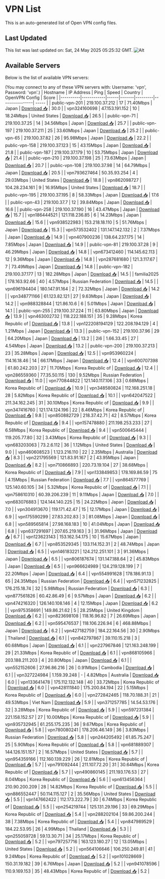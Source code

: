 # VPN List

This is an auto-generated list of Open VPN config files.

## Last Updated

This list was last updated on: Sat, 24 May 2025 05:25:32 GMT.
![Alt](https://repobeats.axiom.co/api/embed/186b98318ef1479477931607c1ad7d823f12451f.svg "Repobeats analytics image")

## Available Servers

Below is the list of available VPN servers:

(You may connect to any of these VPN servers with: Username: 'vpn', Password: 'vpn'.)
| Hostname | IP Address | Ping | Speed | Country | OpenVPN Config | Score |
|----------|------------|------|-------|---------|----------------| ----- |
| public-vpn-201 | 219.100.37.212 | 17 | 71.40Mbps | Japan | [Download 📥](./configs/server_0_JP.ovpn) | 30.0 |
| vpn324160698 | 47.153.191.152 | 10 | 18.24Mbps | United States | [Download 📥](./configs/server_1_US.ovpn) | 26.5 |
| public-vpn-71 | 219.100.37.25 | 14 | 34.56Mbps | Japan | [Download 📥](./configs/server_2_JP.ovpn) | 25.7 |
| public-vpn-197 | 219.100.37.211 | 25 | 33.60Mbps | Japan | [Download 📥](./configs/server_3_JP.ovpn) | 25.2 |
| public-vpn-65 | 219.100.37.82 | 26 | 95.98Mbps | Japan | [Download 📥](./configs/server_4_JP.ovpn) | 22.2 |
| public-vpn-158 | 219.100.37.123 | 15 | 43.15Mbps | Japan | [Download 📥](./configs/server_5_JP.ovpn) | 21.8 |
| public-vpn-187 | 219.100.37.179 | 10 | 53.75Mbps | Japan | [Download 📥](./configs/server_6_JP.ovpn) | 21.4 |
| public-vpn-210 | 219.100.37.198 | 25 | 73.63Mbps | Japan | [Download 📥](./configs/server_7_JP.ovpn) | 20.7 |
| public-vpn-108 | 219.100.37.98 | 14 | 64.79Mbps | Japan | [Download 📥](./configs/server_8_JP.ovpn) | 20.5 |
| vpn793627464 | 50.35.93.254 | 4 | 29.03Mbps | United States | [Download 📥](./configs/server_9_US.ovpn) | 18.8 |
| vpn862098727 | 104.28.234.161 | 9 | 16.95Mbps | United States | [Download 📥](./configs/server_10_US.ovpn) | 18.7 |
| public-vpn-195 | 219.100.37.195 | 8 | 58.33Mbps | Japan | [Download 📥](./configs/server_11_JP.ovpn) | 17.6 |
| public-vpn-43 | 219.100.37.7 | 12 | 39.84Mbps | Japan | [Download 📥](./configs/server_12_JP.ovpn) | 16.6 |
| public-vpn-258 | 219.100.37.190 | 16 | 43.47Mbps | Japan | [Download 📥](./configs/server_13_JP.ovpn) | 15.7 |
| vpn186444521 | 121.118.236.85 | 6 | 14.23Mbps | Japan | [Download 📥](./configs/server_14_JP.ovpn) | 15.6 |
| vpn938522983 | 153.218.18.110 | 5 | 51.76Mbps | Japan | [Download 📥](./configs/server_15_JP.ovpn) | 15.3 |
| vpn573532402 | 131.147.142.132 | 2 | 7.37Mbps | Japan | [Download 📥](./configs/server_16_JP.ovpn) | 14.9 |
| vpn407900236 | 138.64.237.175 | 14 | 7.85Mbps | Japan | [Download 📥](./configs/server_17_JP.ovpn) | 14.9 |
| public-vpn-81 | 219.100.37.28 | 9 | 46.29Mbps | Japan | [Download 📥](./configs/server_18_JP.ovpn) | 14.8 |
| vpn673412460 | 114.145.62.113 | 12 | 9.36Mbps | Japan | [Download 📥](./configs/server_19_JP.ovpn) | 14.8 |
| vpn287681680 | 121.3.117.67 | 7 | 73.49Mbps | Japan | [Download 📥](./configs/server_20_JP.ovpn) | 14.8 |
| public-vpn-182 | 219.100.37.177 | 13 | 182.28Mbps | Japan | [Download 📥](./configs/server_21_JP.ovpn) | 14.5 |
| familia2025 | 178.163.92.66 | 40 | 4.57Mbps | Russian Federation | [Download 📥](./configs/server_22_RU.ovpn) | 14.5 |
| vpn696194404 | 180.147.91.164 | 2 | 72.32Mbps | Japan | [Download 📥](./configs/server_23_JP.ovpn) | 14.2 |
| vpn348771166 | 61.123.82.121 | 27 | 9.63Mbps | Japan | [Download 📥](./configs/server_24_JP.ovpn) | 14.2 |
| vpn988328844 | 121.86.10.6 | 6 | 5.01Mbps | Japan | [Download 📥](./configs/server_25_JP.ovpn) | 14.1 |
| public-vpn-255 | 219.100.37.224 | 11 | 63.80Mbps | Japan | [Download 📥](./configs/server_26_JP.ovpn) | 13.9 |
| vpn463002732 | 118.222.188.151 | 35 | 9.28Mbps | Korea Republic of | [Download 📥](./configs/server_27_KR.ovpn) | 13.8 |
| vpn122208194129 | 122.208.194.129 | 4 | 1.21Mbps | Japan | [Download 📥](./configs/server_28_JP.ovpn) | 13.3 |
| public-vpn-152 | 219.100.37.96 | 29 | 64.20Mbps | Japan | [Download 📥](./configs/server_29_JP.ovpn) | 13.2 |
| 2i6 | 1.66.33.45 | 27 | 4.54Mbps | Japan | [Download 📥](./configs/server_30_JP.ovpn) | 13.2 |
| public-vpn-200 | 219.100.37.213 | 23 | 35.28Mbps | Japan | [Download 📥](./configs/server_31_JP.ovpn) | 12.5 |
| vpn953960224 | 114.16.18.46 | 14 | 66.17Mbps | Japan | [Download 📥](./configs/server_32_JP.ovpn) | 12.4 |
| vpn600707398 | 61.80.242.203 | 27 | 11.70Mbps | Korea Republic of | [Download 📥](./configs/server_33_KR.ovpn) | 12.4 |
| vpn286559360 | 77.35.50.115 | 130 | 9.52Mbps | Russian Federation | [Download 📥](./configs/server_34_RU.ovpn) | 11.0 |
| vpn770844822 | 121.140.117.106 | 33 | 0.68Mbps | Korea Republic of | [Download 📥](./configs/server_35_KR.ovpn) | 10.9 |
| vpn348580824 | 112.168.251.18 | 28 | 5.82Mbps | Korea Republic of | [Download 📥](./configs/server_36_KR.ovpn) | 10.1 |
| vpn642047522 | 211.34.162.245 | 31 | 30.10Mbps | Korea Republic of | [Download 📥](./configs/server_37_KR.ovpn) | 9.9 |
| vpn347416760 | 121.174.124.196 | 22 | 8.46Mbps | Korea Republic of | [Download 📥](./configs/server_38_KR.ovpn) | 9.8 |
| vpn850882729 | 218.37.42.71 | 42 | 8.57Mbps | Korea Republic of | [Download 📥](./configs/server_39_KR.ovpn) | 9.4 |
| vpn157478880 | 211.198.253.233 | 27 | 6.58Mbps | Korea Republic of | [Download 📥](./configs/server_40_KR.ovpn) | 9.4 |
| vpn500645444 | 119.205.77.80 | 32 | 3.43Mbps | Korea Republic of | [Download 📥](./configs/server_41_KR.ovpn) | 9.3 |
| vpn683203063 | 73.2.6.112 | 36 | 1.12Mbps | United States | [Download 📥](./configs/server_42_US.ovpn) | 9.0 |
| vpn460608523 | 1.123.216.110 | 22 | 2.35Mbps | Australia | [Download 📥](./configs/server_43_AU.ovpn) | 8.3 |
| vpn221795569 | 121.83.91.167 | 2 | 43.95Mbps | Japan | [Download 📥](./configs/server_44_JP.ovpn) | 8.2 |
| vpn710866893 | 220.73.19.104 | 27 | 38.68Mbps | Korea Republic of | [Download 📥](./configs/server_45_KR.ovpn) | 7.9 |
| vpn133849853 | 178.169.86.59 | 75 | 4.15Mbps | Russian Federation | [Download 📥](./configs/server_46_RU.ovpn) | 7.7 |
| vpn864577769 | 125.140.60.105 | 34 | 5.32Mbps | Korea Republic of | [Download 📥](./configs/server_47_KR.ovpn) | 7.1 |
| vpn758610310 | 60.39.206.239 | 11 | 9.11Mbps | Japan | [Download 📥](./configs/server_48_JP.ovpn) | 7.0 |
| vpn683076883 | 124.144.140.225 | 15 | 24.22Mbps | Japan | [Download 📥](./configs/server_49_JP.ovpn) | 7.0 |
| vpn304913670 | 119.171.42.47 | 15 | 12.17Mbps | Japan | [Download 📥](./configs/server_50_JP.ovpn) | 6.9 |
| vpn175590299 | 27.83.202.83 | 3 | 81.08Mbps | Japan | [Download 📥](./configs/server_51_JP.ovpn) | 6.8 |
| vpn589565814 | 27.98.168.183 | 10 | 41.04Mbps | Japan | [Download 📥](./configs/server_52_JP.ovpn) | 6.8 |
| vpn637291697 | 207.65.219.163 | 3 | 31.96Mbps | Japan | [Download 📥](./configs/server_53_JP.ovpn) | 6.7 |
| vpn123623143 | 153.162.54.175 | 10 | 15.67Mbps | Japan | [Download 📥](./configs/server_54_JP.ovpn) | 6.7 |
| vpn853529345 | 133.114.152.31 | 2 | 48.74Mbps | Japan | [Download 📥](./configs/server_55_JP.ovpn) | 6.5 |
| vpn146183221 | 124.212.251.101 | 3 | 91.36Mbps | Japan | [Download 📥](./configs/server_56_JP.ovpn) | 6.5 |
| vpn806187674 | 131.147.188.64 | 2 | 45.83Mbps | Japan | [Download 📥](./configs/server_57_JP.ovpn) | 6.5 |
| vpn966624989 | 124.219.128.199 | 7 | 22.20Mbps | Japan | [Download 📥](./configs/server_58_JP.ovpn) | 6.4 |
| vpn554991628 | 178.186.91.13 | 65 | 24.35Mbps | Russian Federation | [Download 📥](./configs/server_59_RU.ovpn) | 6.4 |
| vpn571232825 | 176.215.18.74 | 32 | 5.98Mbps | Russian Federation | [Download 📥](./configs/server_60_RU.ovpn) | 6.3 |
| vpn877561826 | 60.42.86.49 | 6 | 9.57Mbps | Japan | [Download 📥](./configs/server_61_JP.ovpn) | 6.2 |
| vpn474216320 | 126.140.108.146 | 4 | 12.15Mbps | Japan | [Download 📥](./configs/server_62_JP.ovpn) | 6.2 |
| vpn975358691 | 149.86.21.62 | 5 | 28.25Mbps | United Kingdom | [Download 📥](./configs/server_63_GB.ovpn) | 6.2 |
| vpn823698108 | 118.16.96.82 | 7 | 26.69Mbps | Japan | [Download 📥](./configs/server_64_JP.ovpn) | 6.2 |
| vpn595476537 | 118.106.226.94 | 6 | 468.88Mbps | Japan | [Download 📥](./configs/server_65_JP.ovpn) | 6.2 |
| vpn427182759 | 184.22.164.56 | 30 | 2.90Mbps | Thailand | [Download 📥](./configs/server_66_TH.ovpn) | 6.1 |
| vpn842797867 | 39.110.15.218 | 3 | 60.68Mbps | Japan | [Download 📥](./configs/server_67_JP.ovpn) | 6.1 |
| vpn227967846 | 121.163.248.199 | 29 | 21.33Mbps | Korea Republic of | [Download 📥](./configs/server_68_KR.ovpn) | 6.1 |
| vpn868105966 | 203.188.211.203 | 4 | 20.80Mbps | Japan | [Download 📥](./configs/server_69_JP.ovpn) | 6.1 |
| vpn552152606 | 27.96.86.216 | 26 | 0.91Mbps | Cambodia | [Download 📥](./configs/server_70_KH.ovpn) | 6.1 |
| vpn327224984 | 1.159.39.248 | - | 4.82Mbps | Australia | [Download 📥](./configs/server_71_AU.ovpn) | 6.0 |
| vpn133641478 | 175.112.132.148 | 40 | 33.72Mbps | Korea Republic of | [Download 📥](./configs/server_72_KR.ovpn) | 6.0 |
| vpn428111840 | 175.200.84.194 | 22 | 5.15Mbps | Korea Republic of | [Download 📥](./configs/server_73_KR.ovpn) | 6.0 |
| vpn272842465 | 118.70.188.31 | 21 | 49.53Mbps | Viet Nam | [Download 📥](./configs/server_74_VN.ovpn) | 5.9 |
| vpn371257785 | 14.54.53.176 | 32 | 3.28Mbps | Korea Republic of | [Download 📥](./configs/server_75_KR.ovpn) | 5.9 |
| vpn597231384 | 221.158.152.57 | 27 | 10.00Mbps | Korea Republic of | [Download 📥](./configs/server_76_KR.ovpn) | 5.9 |
| vpn935732945 | 61.255.175.235 | 36 | 9.67Mbps | Korea Republic of | [Download 📥](./configs/server_77_KR.ovpn) | 5.8 |
| vpn780080241 | 178.206.46.149 | 36 | 3.83Mbps | Russian Federation | [Download 📥](./configs/server_78_RU.ovpn) | 5.8 |
| vpn244205492 | 61.85.75.247 | 25 | 5.90Mbps | Korea Republic of | [Download 📥](./configs/server_79_KR.ovpn) | 5.8 |
| vpn681889307 | 144.126.151.157 | 2 | 16.57Mbps | United States | [Download 📥](./configs/server_80_US.ovpn) | 5.7 |
| vpn954359166 | 112.160.139.229 | 26 | 12.81Mbps | Korea Republic of | [Download 📥](./configs/server_81_KR.ovpn) | 5.7 |
| vpn791092444 | 211.107.72.20 | 31 | 30.64Mbps | Korea Republic of | [Download 📥](./configs/server_82_KR.ovpn) | 5.7 |
| vpn490860145 | 211.193.176.53 | 27 | 8.04Mbps | Korea Republic of | [Download 📥](./configs/server_83_KR.ovpn) | 5.6 |
| vpn613456364 | 210.90.200.209 | 28 | 14.82Mbps | Korea Republic of | [Download 📥](./configs/server_84_KR.ovpn) | 5.5 |
| vpn886552447 | 50.114.115.127 | 2 | 35.56Mbps | United States | [Download 📥](./configs/server_85_US.ovpn) | 5.5 |
| vpn147662422 | 112.173.222.79 | 30 | 6.74Mbps | Korea Republic of | [Download 📥](./configs/server_86_KR.ovpn) | 5.5 |
| vpn254219744 | 125.131.29.196 | 33 | 69.29Mbps | Korea Republic of | [Download 📥](./configs/server_87_KR.ovpn) | 5.4 |
| vpn288202104 | 59.86.200.244 | 38 | 7.38Mbps | Korea Republic of | [Download 📥](./configs/server_88_KR.ovpn) | 5.4 |
| vpn847989529 | 184.22.53.95 | 26 | 4.99Mbps | Thailand | [Download 📥](./configs/server_89_TH.ovpn) | 5.3 |
| vpn255059728 | 59.13.30.71 | 34 | 25.17Mbps | Korea Republic of | [Download 📥](./configs/server_90_KR.ovpn) | 5.2 |
| vpn797257716 | 163.123.180.27 | 12 | 13.05Mbps | United States | [Download 📥](./configs/server_91_US.ovpn) | 5.2 |
| vpn564106646 | 106.250.249.81 | 41 | 9.24Mbps | Korea Republic of | [Download 📥](./configs/server_92_KR.ovpn) | 5.2 |
| vpn101028669 | 150.31.19.182 | 39 | 6.76Mbps | Japan | [Download 📥](./configs/server_93_JP.ovpn) | 5.2 |
| vpn941078596 | 110.9.169.153 | 35 | 48.43Mbps | Korea Republic of | [Download 📥](./configs/server_94_KR.ovpn) | 5.2 |
